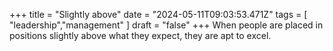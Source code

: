 +++ 
  title = "Slightly above"
  date = "2024-05-11T09:03:53.471Z"
  tags = [ "leadership","management" ]
  draft = "false"
+++
When people are placed in positions slightly above what they expect, they are apt to excel.
  

